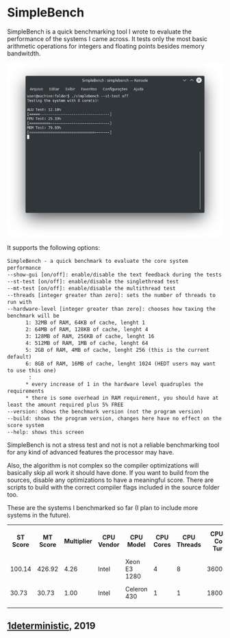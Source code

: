# SimpleBench

SimpleBench is a quick benchmarking tool I wrote to evaluate the performance of the systems I came across. It tests only the most basic arithmetic operations for integers and floating points besides memory bandwitdth.

![Image](screenshots/1.png)

It supports the following options:
```
SimpleBench - a quick benchmark to evaluate the core system performance
--show-gui [on/off]: enable/disable the text feedback during the tests
--st-test [on/off]: enable/disable the singlethread test
--mt-test [on/off]: enable/disable the multithread test
--threads [integer greater than zero]: sets the number of threads to run with
--hardware-level [integer greater than zero]: chooses how taxing the benchmark will be
      1: 32MB of RAM, 64KB of cache, lenght 1
      2: 64MB of RAM, 128KB of cache, lenght 4
      3: 128MB of RAM, 256KB of cache, lenght 16
      4: 512MB of RAM, 1MB of cache, lenght 64
      5: 2GB of RAM, 4MB of cache, lenght 256 (this is the current default)
      6: 8GB of RAM, 16MB of cache, lenght 1024 (HEDT users may want to use this one)
       :
      * every increase of 1 in the hardware level quadruples the requirements
      * there is some overhead in RAM requirement, you should have at least the amount required plus 5% FREE
--version: shows the benchmark version (not the program version)
--build: shows the program version, changes here have no effect on the score system
--help: shows this screen
```

SimpleBench is not a stress test and not is not a reliable benchmarking tool for any kind of advanced features the processor may have. 

Also, the algorithm is not complex so the compiler optimizations will basically skip all work it should have done. If you want to build from the sources, disable any optimizations to have a meaningful score. There are scripts to build with the correct compiler flags included in the source folder too.

These are the systems I benchmarked so far (I plan to include more systems in the future).

<table id="Scores">
    <tr> <!--Table header-->
        <th>ST Score</th>
        <th>MT Score</th>
        <th>Multiplier</th>
        <th>CPU Vendor</th>
        <th>CPU Model</th>
        <th>CPU Cores</th>
        <th>CPU Threads</th>
        <th>CPU All Core Turbo</th>
        <th>CPU Single Core Turbo</th>
        <th>CPU Cache</th>
        <th>RAM Vendor</th>
        <th>RAM Model</th>
        <th>RAM Amount</th>
        <th>RAM Channels</th>
        <th>RAM Frequency</th>
        <th>RAM Timings</th>
        <th>Operating System</th>
        <th>OS Update</th>
        <th>OS Kernel</th>
        <th>Hardware Level</th>
        <th>Version</th>
        <th>Build</th>
        <th>CLI Options</th>
    </tr>
    <tr> <!--Intel Xeon E3 1280-->
        <td>100.14</td><!--ST Score-->
        <td>426.92</td><!--MT Score-->
        <td>4.26</td><!--Multiplier-->
        <td>Intel</td><!--CPU Vendor-->
        <td>Xeon E3 1280</td><!--CPU Model-->
        <td>4</td><!--CPU Cores-->
        <td>8</td><!--CPU Threads-->
        <td>3600MHz</td><!--CPU All Core Turbo-->
        <td>3900MHz</td><!--CPU Single Core Turbo-->
        <td>8MB</td><!--CPU Cache-->
        <td>HyperX</td><!--RAM Vendor-->
        <td>Fury</td><!--RAM Model-->
        <td>8GB</td><!--RAM Amount-->
        <td>1</td><!--RAM Channels-->
        <td>1333MHz</td><!--RAM Frequency-->
        <td>8-8-8-18</td><!--RAM Timings-->
        <td>Arch Linux</td><!--Operating System-->
        <td>2019-03</td><!--OS Update-->
        <td>Linux 5.0</td><!--OS Kernel-->
        <td>5</td><!--Hardware Level-->
        <td>A0</td><!--Version-->
        <td>1-Linux-64</td><!--Build-->
        <td></td><!--CLI Options-->
    </tr>
    <tr> <!--Intel Celeron 430-->
        <td>30.73</td><!--ST Score-->
        <td>30.73</td><!--MT Score-->
        <td>1.00</td><!--Multiplier-->
        <td>Intel</td><!--CPU Vendor-->
        <td>Celeron 430</td><!--CPU Model-->
        <td>1</td><!--CPU Cores-->
        <td>1</td><!--CPU Threads-->
        <td>1800MHz</td><!--CPU All Core Turbo-->
        <td>1800MHz</td><!--CPU Single Core Turbo-->
        <td></td><!--CPU Cache-->
        <td>Markvision</td><!--RAM Vendor-->
        <td></td><!--RAM Model-->
        <td>2GB</td><!--RAM Amount-->
        <td>1</td><!--RAM Channels-->
        <td>667MHz</td><!--RAM Frequency-->
        <td></td><!--RAM Timings-->
        <td>Debian 9</td><!--Operating System-->
        <td>2019-03</td><!--OS Update-->
        <td>Linux 4.9</td><!--OS Kernel-->
        <td>4</td><!--Hardware Level-->
        <td>A0</td><!--Version-->
        <td>1-Linux-64</td><!--Build-->
        <td>--hardware-level 4</td><!--CLI Options-->
    </tr>
    <tr> <!--Template-->
        <td></td><!--ST Score-->
        <td></td><!--MT Score-->
        <td></td><!--Multiplier-->
        <td></td><!--CPU Vendor-->
        <td></td><!--CPU Model-->
        <td></td><!--CPU Cores-->
        <td></td><!--CPU Threads-->
        <td></td><!--CPU All Core Turbo-->
        <td></td><!--CPU Single Core Turbo-->
        <td></td><!--CPU Cache-->
        <td></td><!--RAM Vendor-->
        <td></td><!--RAM Model-->
        <td></td><!--RAM Amount-->
        <td></td><!--RAM Channels-->
        <td></td><!--RAM Frequency-->
        <td></td><!--RAM Timings-->
        <td></td><!--Operating System-->
        <td></td><!--OS Update-->
        <td></td><!--OS Kernel-->
        <td></td><!--Hardware Level-->
        <td></td><!--Version-->
        <td></td><!--Build-->
        <td></td><!--CLI Options-->
    </tr>
</table>

## [1deterministic](https://github.com/1deterministic), 2019
